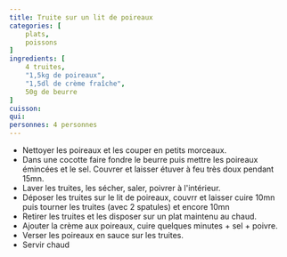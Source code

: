 ```yaml
---
title: Truite sur un lit de poireaux
categories: [
    plats,
    poissons
]
ingredients: [
    4 truites,
    "1,5kg de poireaux",
    "1,5dl de crème fraîche",
    50g de beurre
]
cuisson: 
qui: 
personnes: 4 personnes
---
```


* Nettoyer les poireaux et les couper en petits morceaux.
* Dans une cocotte faire fondre le beurre  puis mettre les poireaux émincées et le sel.
Couvrer et laisser étuver à feu très doux pendant 15mn.
* Laver les truites, les sécher, saler, poivrer à l'intérieur.
* Déposer les truites sur le lit de poireaux, couvrr et laisser cuire 10mn puis tourner les truites (avec 2 spatules) et encore 10mn
* Retirer les truites et les disposer sur un plat maintenu au chaud.
* Ajouter la crème aux poireaux, cuire quelques minutes + sel + poivre.
* Verser les poireaux en sauce sur les truites.
* Servir chaud